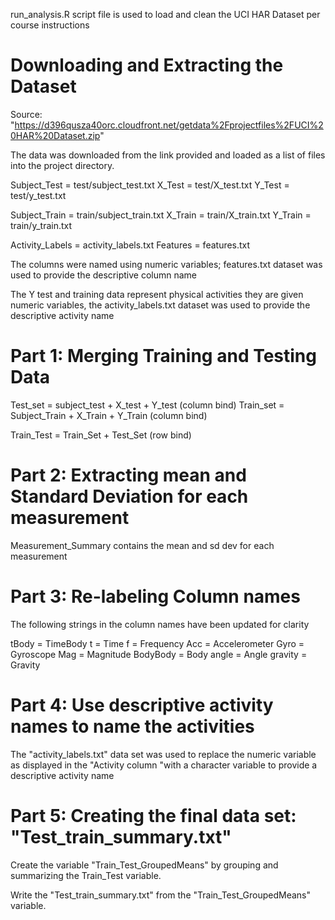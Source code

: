 
run_analysis.R script file is used to load and clean the UCI HAR Dataset per course instructions 


# Downloading and Extracting the Dataset



Source: "https://d396qusza40orc.cloudfront.net/getdata%2Fprojectfiles%2FUCI%20HAR%20Dataset.zip" 

The data was downloaded from the link provided and loaded as a list of files into the project directory.


  Subject_Test = test/subject_test.txt
  X_Test = test/X_test.txt
  Y_Test = test/y_test.txt
  
  
  Subject_Train = train/subject_train.txt
  X_Train = train/X_train.txt
  Y_Train = train/y_train.txt
  
  
  Activity_Labels = activity_labels.txt
  Features = features.txt
  
  The columns were named using numeric variables; 
  features.txt dataset was used to provide the descriptive column name 
  
  The Y test and training data represent physical activities 
  they are given numeric variables, the activity_labels.txt dataset
  was used to provide the descriptive activity name 

  
# Part 1: Merging Training and Testing Data

Test_set = subject_test + X_test + Y_test (column bind)
Train_set = Subject_Train + X_Train + Y_Train (column bind)

Train_Test = Train_Set + Test_Set  (row bind)



# Part 2: Extracting mean and Standard Deviation for each measurement

Measurement_Summary contains the mean and sd dev for each measurement 



# Part 3: Re-labeling Column names

The following strings in the column names have been updated for clarity 

  tBody = TimeBody
  t = Time
  f = Frequency
  Acc = Accelerometer
  Gyro = Gyroscope
  Mag = Magnitude
  BodyBody = Body
  angle = Angle
  gravity = Gravity


# Part 4: Use descriptive activity names to name the activities

The "activity_labels.txt" data set was used to replace the numeric variable as 
displayed in the "Activity column "with a character variable to provide 
a descriptive activity name 


# Part 5: Creating the final data set: "Test_train_summary.txt"

Create the variable "Train_Test_GroupedMeans" by grouping and summarizing the Train_Test variable. 

Write the "Test_train_summary.txt" from the "Train_Test_GroupedMeans" variable.








